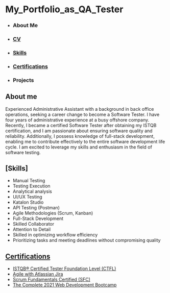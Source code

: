 # My_Portfolio_as_QA_Tester
* ### About Me
* ### [CV](https://drive.google.com/file/d/1lEhISUhLuNdVH1OG4qfC1CiD4zgyk58f/view?usp=sharing)
* ### [Skills](#skills)
* ### [Certifications](#certifications)
* ### Projects



## About me

Experienced Administrative Assistant with a background in back office operations, seeking a career change to become a Software Tester. I have four years of administrative experience at a busy offshore company. Recently, I became a certified Software Tester after obtaining my ISTQB certification, and I am passionate about ensuring software quality and reliability. Additionally, I possess knowledge of full-stack development, enabling me to contribute effectively to the entire software development life cycle. I am excited to leverage my skills and enthusiasm in the field of software testing.

## [Skills]
* Manual Testing
* Testing Execution
* Analytical analysis 
* UI/UX Testing
* Katalon Studio
* API Testing (Postman)
* Agile Methodologies (Scrum, Kanban)
* Full-Stack Development
* Skilled Collaborator
* Attention to Detail
* Skilled in optimizing workflow efficiency
* Prioritizing tasks and meeting deadlines without compromising quality

## [Certifications](#certifications)
* [ISTQB® Certified Tester Foundation Level (CTFL)](https://credly.com/badges/f262c09c-2217-45c7-ad17-30536d077356)
* [Agile with Atlassian Jira](https://www.coursera.org/account/accomplishments/certificate/THGMNYB45RGT)
* [Scrum Fundamentals Certified (SFC)](https://www.scrumstudy.com/certification/verify?type=SFC&number=995822)
* [The Complete 2021 Web Development Bootcamp](https://www.udemy.com/certificate/UC-4218df2f-97be-4002-9581-e15fce8cb7e4/)
